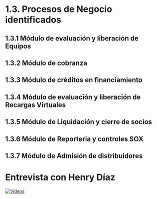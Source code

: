 # 1.3. Procesos de Negocio identificados

## 1.3.1 Módulo de evaluación y liberación de Equipos

## 1.3.2 Módulo de cobranza

## 1.3.3 Módulo de créditos en financiamiento

## 1.3.4 Módulo de evaluación y liberación de Recargas Virtuales

## 1.3.5 Módulo de Liquidación y cierre de socios

## 1.3.6 Módulo de Reporteria y controles SOX

## 1.3.7 Módulo de Admisión de distribuidores


# Entrevista con Henry Díaz

[![Videos](https://img.youtube.com/vi/9Vb-zeGkXnI/0.jpg)](https://www.youtube.com/watch?v=9Vb-zeGkXnI)
